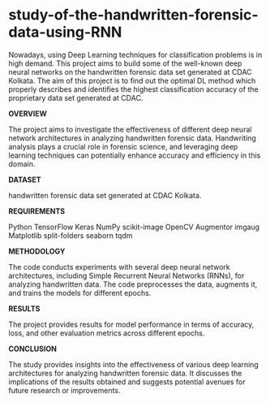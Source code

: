 # study-of-the-handwritten-forensic-data-using-RNN
Nowadays, using Deep Learning techniques for classification
problems is in high demand. This project aims to
build some of the well-known deep neural networks on the
handwritten forensic data set generated at CDAC
Kolkata. The aim of this project is to find out the optimal DL
method which properly describes and identifies the
highest classification accuracy of the proprietary data set
generated at CDAC.

**OVERVIEW**

The project aims to investigate the effectiveness of different deep neural network architectures in analyzing handwritten forensic data. Handwriting analysis plays a crucial role in forensic science, and leveraging deep learning techniques can potentially enhance accuracy and efficiency in this domain.

**DATASET**

handwritten forensic data set generated at CDAC Kolkata.

**REQUIREMENTS**

Python
TensorFlow
Keras
NumPy
scikit-image
OpenCV
Augmentor
imgaug
Matplotlib
split-folders
seaborn
tqdm

**METHODOLOGY**

The code conducts experiments with several deep neural network architectures, including Simple Recurrent Neural Networks (RNNs), for analyzing handwritten data. The code preprocesses the data, augments it, and trains the models for different epochs.

**RESULTS**

The project provides results for model performance in terms of accuracy, loss, and other evaluation metrics across different epochs.

**CONCLUSION**

The study provides insights into the effectiveness of various deep learning architectures for analyzing handwritten forensic data. It discusses the implications of the results obtained and suggests potential avenues for future research or improvements.
